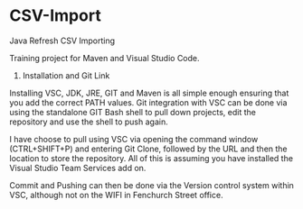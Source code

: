 # CSV-Import
Java Refresh CSV Importing


Training project for Maven and Visual Studio Code.

1) Installation and Git Link

Installing VSC, JDK, JRE, GIT and Maven is all simple enough ensuring that you add the correct PATH values. Git integration with VSC can be done via using the standalone GIT Bash shell to pull down projects, edit the repository and use the shell to push again.

I have choose to pull using VSC via opening the command window (CTRL+SHIFT+P) and entering Git Clone, followed by the URL and then the location to store the repository. All of this is assuming you have installed the Visual Studio Team Services add on.

Commit and Pushing can then be done via the Version control system within VSC, although not on the WIFI in Fenchurch Street office.